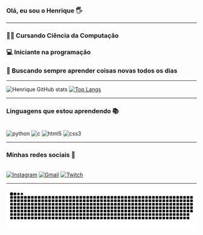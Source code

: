 ### Olá, eu sou o Henrique 🖐️
----------------
### 👨‍💻 Cursando Ciência da Computação <br>
### 💻 Iniciante na programação <br>
### 🚀 Buscando sempre aprender coisas novas todos os dias

---------------------

![Henrique GitHub stats](https://github-readme-stats.vercel.app/api?username=hewriqi&show_icons=true&theme=dark) [![Top Langs](https://github-stats-heyyczer.vercel.app/api/top-langs/?username=hewriqi&theme=dark&locale=pt-br&layout=compact)](https://github.com/hewriqi)

---------------------

### Linguagens que estou aprendendo 📚

<div style= "display: inline_block"><br/>
    <img align= "center" alt="python" src= https://img.shields.io/badge/Python-14354C?style=for-the-badge&logo=python&logoColor=white /> 
    <img align= "center" alt="c" src= https://img.shields.io/badge/C-00599C?style=for-the-badge&logo=c&logoColor=white />
    <img align= "center" alt="html5" src= https://img.shields.io/badge/HTML5-E34F26?style=for-the-badge&logo=html5&logoColor=white />
    <img align= "center" alt="css3" src= https://img.shields.io/badge/CSS3-1572B6?style=for-the-badge&logo=css3&logoColor=whitee />

---------------------

### Minhas redes sociais 📱
<br> [![Instagram](https://img.shields.io/badge/Instagram-E4405F?style=for-the-badge&logo=instagram&logoColor=white)](https://www.instagram.com/henjrr/) [![Gmail](https://img.shields.io/badge/Gmail-D14836?style=for-the-badge&logo=gmail&logoColor=white)](juninkgs@gmail.com)    [![Twitch](https://img.shields.io/badge/Twitch-9146FF?style=for-the-badge&logo=twitch&logoColor=white)](https://www.twitch.tv/henriqqzxw) 


---------------------

<picture align="center">
  <source media="(prefers-color-scheme: dark)" srcset="https://raw.githubusercontent.com/hewriqi/hewriqi/output/github-contribution-grid-snake-dark.svg">
  <source media="(prefers-color-scheme: light)" srcset="https://raw.githubusercontent.com/hewriqi/hewriqi/output/github-contribution-grid-snake-dark.svg">
  <img align="center" alt="github contribution grid snake animation" src="https://raw.githubusercontent.com/hewriqi/hewriqi/output/github-contribution-grid-snake.svg">
</picture>
